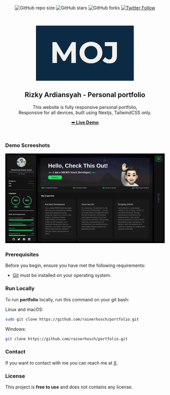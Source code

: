<div align="center">
  
  ![GitHub repo size](https://img.shields.io/github/repo-size/rainerhosch/portfolio)
  ![GitHub stars](https://img.shields.io/github/stars/rainerhosch/portfolio?style=social)
  ![GitHub forks](https://img.shields.io/github/forks/rainerhosch/portfolio?style=social)
  [![Twitter Follow](https://img.shields.io/twitter/follow/irainerhosch?style=social)](https://twitter.com/intent/follow?screen_name=irainerhosch)

  <br />
  <br />
  
  <img src="./public/readme-images/moj.png" />

  <h2 align="center">Rizky Ardiansyah - Personal portfolio</h2>

This website is fully responsive personal portfolio, <br />Responsive for all devices, built using Nextjs, TailwindCSS only.

<a href="https://rzoktan.tech/"><strong>➥ Live Demo</strong></a>

</div>

<br />

### Demo Screeshots

![Rizky Portfolio Desktop Demo](./public/readme-images/portfolio.png "Desktop Demo")

### Prerequisites

Before you begin, ensure you have met the following requirements:

- [Git](https://git-scm.com/downloads "Download Git") must be installed on your operating system.

### Run Locally

To run **portfolio** locally, run this command on your git bash:

Linux and macOS:

```bash
sudo git clone https://github.com/rainerhosch/portfolio.git
```

Windows:

```bash
git clone https://github.com/rainerhosch/portfolio.git
```

### Contact

If you want to contact with me you can reach me at [X](https://www.x.com/onchainmfer).

### License

This project is **free to use** and does not contains any license.
